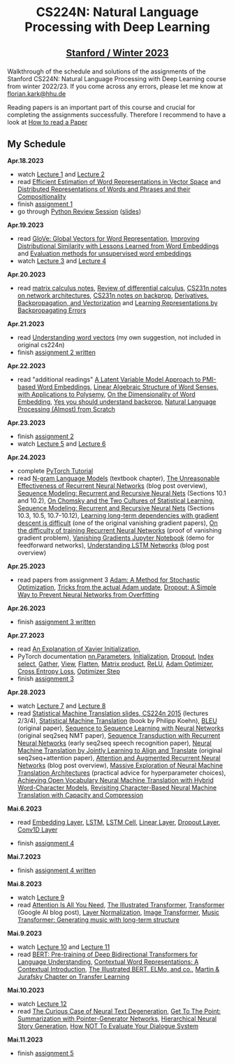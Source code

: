 # <p align="center">CS224N: Natural Language Processing with Deep Learning</p>
## <p align="center">[Stanford / Winter 2023](http://web.stanford.edu/class/cs224n/index.html)</p>
Walkthrough of the schedule and solutions of the assignments of the Stanford CS224N: Natural Language Processing with Deep Learning course from winter 2022/23. If you come across any errors, please let me know at florian.kark@hhu.de

Reading papers is an important part of this course and crucial for completing the assignments successfully. Therefore I recommend to have a look at [How to read a Paper](https://web.stanford.edu/class/ee384m/Handouts/HowtoReadPaper.pdf)

## My Schedule

**Apr.18.2023**
- watch [Lecture 1](https://youtu.be/rmVRLeJRkl4) and [Lecture 2](https://youtu.be/gqaHkPEZAew)
- read [Efficient Estimation of Word Representations in Vector Space](http://arxiv.org/pdf/1301.3781.pdf) and [Distributed Representations of Words and Phrases and their Compositionality](http://papers.nips.cc/paper/5021-distributed-representations-of-words-and-phrases-and-their-compositionality.pdf)
- finish [assignment 1](https://github.com/floriankark/cs224n-win2223/tree/main/a1)
- go through [Python Review Session](https://colab.research.google.com/drive/1hxWtr98jXqRDs_rZLZcEmX_hUcpDLq6e?usp=sharing) ([slides](http://web.stanford.edu/class/cs224n/readings/cs224n-python-review-2023.pdf))
 
 **Apr.19.2023**
- read [GloVe: Global Vectors for Word Representation](https://nlp.stanford.edu/pubs/glove.pdf), [Improving Distributional Similarity with Lessons Learned from Word Embeddings](http://www.aclweb.org/anthology/Q15-1016) and [Evaluation methods for unsupervised word embeddings](http://www.aclweb.org/anthology/D15-1036)
- watch [Lecture 3](https://youtu.be/X0Jw4kgaFlg) and [Lecture 4](https://youtu.be/PSGIodTN3KE)

 **Apr.20.2023**
- read [matrix calculus notes](http://web.stanford.edu/class/cs224n/readings/gradient-notes.pdf), [Review of differential calculus](http://web.stanford.edu/class/cs224n/readings/review-differential-calculus.pdf), [CS231n notes on network architectures](http://cs231n.github.io/neural-networks-1/), [CS231n notes on backprop](http://cs231n.github.io/optimization-2/), [Derivatives, Backpropagation, and Vectorization](http://cs231n.stanford.edu/handouts/derivatives.pdf) and [Learning Representations by Backpropagating Errors](http://www.iro.umontreal.ca/~vincentp/ift3395/lectures/backprop_old.pdf)

**Apr.21.2023**

- read [Understanding word vectors](https://gist.github.com/aparrish/2f562e3737544cf29aaf1af30362f469) (my own suggestion, not included in original cs224n)
- finish [assignment 2 written](https://github.com/floriankark/cs224n-win2223/tree/main/a2_written)

**Apr.22.2023**

- read "additional readings" [A Latent Variable Model Approach to PMI-based Word Embeddings](http://aclweb.org/anthology/Q16-1028), [Linear Algebraic Structure of Word Senses, with Applications to Polysemy](https://transacl.org/ojs/index.php/tacl/article/viewFile/1346/320), [On the Dimensionality of Word Embedding](https://papers.nips.cc/paper/7368-on-the-dimensionality-of-word-embedding.pdf), [Yes you should understand backprop](https://medium.com/@karpathy/yes-you-should-understand-backprop-e2f06eab496b), [Natural Language Processing (Almost) from Scratch](http://www.jmlr.org/papers/volume12/collobert11a/collobert11a.pdf)

**Apr.23.2023**

- finish [assignment 2](https://github.com/floriankark/cs224n-win2223/tree/main/a2)
- watch [Lecture 5](https://youtu.be/PLryWeHPcBs) and [Lecture 6](https://youtu.be/0LixFSa7yts)

**Apr.24.2023**

- complete [PyTorch Tutorial](https://colab.research.google.com/drive/13HGy3-uIIy1KD_WFhG4nVrxJC-3nUUkP?usp=sharing)
- read [N-gram Language Models](https://web.stanford.edu/~jurafsky/slp3/3.pdf) (textbook chapter), [The Unreasonable Effectiveness of Recurrent Neural Networks](http://karpathy.github.io/2015/05/21/rnn-effectiveness/) (blog post overview), [Sequence Modeling: Recurrent and Recursive Neural Nets](http://www.deeplearningbook.org/contents/rnn.html) (Sections 10.1 and 10.2), [On Chomsky and the Two Cultures of Statistical Learning](http://norvig.com/chomsky.html), [Sequence Modeling: Recurrent and Recursive Neural Nets](http://www.deeplearningbook.org/contents/rnn.html) (Sections 10.3, 10.5, 10.7-10.12), [Learning long-term dependencies with gradient descent is difficult](http://ai.dinfo.unifi.it/paolo//ps/tnn-94-gradient.pdf) (one of the original vanishing gradient papers), [On the difficulty of training Recurrent Neural Networks](https://arxiv.org/pdf/1211.5063.pdf) (proof of vanishing gradient problem), [Vanishing Gradients Jupyter Notebook](https://web.stanford.edu/class/archive/cs/cs224n/cs224n.1174/lectures/vanishing_grad_example.html) (demo for feedforward networks), [Understanding LSTM Networks](http://colah.github.io/posts/2015-08-Understanding-LSTMs/) (blog post overview) 

**Apr.25.2023**

- read papers from assignment 3 [Adam: A Method for Stochastic Optimization](https://arxiv.org/pdf/1412.6980.pdf), [Tricks from the actual Adam update](https://cs231n.github.io/neural-networks-3/#sgd), [Dropout: A Simple Way to Prevent Neural Networks from
Overfitting](https://www.cs.toronto.edu/~hinton/absps/JMLRdropout.pdf)

**Apr.26.2023**

- finish [assignment 3 written](https://github.com/floriankark/cs224n-win2223/tree/main/a3_written)

**Apr.27.2023**

- read [An Explanation of Xavier Initialization](https://andyljones.tumblr.com/post/110998971763/an-explanation-of-xavier-initialization), 
- PyTorch documentation [nn.Parameters](https://pytorch.org/docs/stable/nn.html#parameters), [Initialization](https://pytorch.org/docs/stable/nn.init.html), [Dropout](https://pytorch.org/docs/stable/nn.html#dropout-layers), [Index select](https://pytorch.org/docs/stable/torch.html#torch.index_select), [Gather](https://pytorch.org/docs/stable/torch.html#torch.gather), [View](https://pytorch.org/docs/stable/tensors.html#torch.Tensor.view), [Flatten](https://pytorch.org/docs/stable/generated/torch.flatten.html), [Matrix product](https://pytorch.org/docs/stable/torch.html#torch.matmul), [ReLU](https://pytorch.org/docs/stable/nn.html?highlight=relu#torch.nn.functional.relu), [Adam Optimizer](https://pytorch.org/docs/stable/optim.html), [Cross Entropy Loss](https://pytorch.org/docs/stable/nn.html#crossentropyloss), [Optimizer Step](https://pytorch.org/docs/stable/optim.html#optimizer-step)
- finish [assignment 3](https://github.com/floriankark/cs224n-win2223/tree/main/a3)

**Apr.28.2023**

- watch [Lecture 7](https://youtu.be/wzfWHP6SXxY) and [Lecture 8](https://youtu.be/gKD7jPAdbpE)
- read [Statistical Machine Translation slides, CS224n 2015](https://web.stanford.edu/class/archive/cs/cs224n/cs224n.1162/syllabus.shtml) (lectures 2/3/4), [Statistical Machine Translation](https://www.cambridge.org/core/books/statistical-machine-translation/94EADF9F680558E13BE759997553CDE5) (book by Philipp Koehn), [BLEU](https://www.aclweb.org/anthology/P02-1040.pdf) (original paper), [Sequence to Sequence Learning with Neural Networks](https://arxiv.org/pdf/1409.3215.pdf) (original seq2seq NMT paper), [Sequence Transduction with Recurrent Neural Networks](https://arxiv.org/pdf/1211.3711.pdf) (early seq2seq speech recognition paper), [Neural Machine Translation by Jointly Learning to Align and Translate](https://arxiv.org/pdf/1409.0473.pdf) (original seq2seq+attention paper), [Attention and Augmented Recurrent Neural Networks](https://distill.pub/2016/augmented-rnns/) (blog post overview), [Massive Exploration of Neural Machine Translation Architectures](https://arxiv.org/pdf/1703.03906.pdf) (practical advice for hyperparameter choices), [Achieving Open Vocabulary Neural Machine Translation with Hybrid Word-Character Models](https://arxiv.org/abs/1604.00788.pdf), [Revisiting Character-Based Neural Machine Translation with Capacity and Compression](https://arxiv.org/pdf/1808.09943.pdf)

**Mai.6.2023**

- read [Embedding Layer](https://pytorch.org/docs/stable/nn.html#torch.nn.Embedding), [LSTM](https://pytorch.org/docs/stable/nn.html#torch.nn.LSTM), [LSTM Cell](https://pytorch.org/docs/stable/nn.html#torch.nn.LSTMCell), [Linear Layer](https://pytorch.org/docs/stable/nn.html#torch.nn.Linear), [Dropout Layer](https://pytorch.org/docs/stable/nn.html#torch.nn.Dropout), [Conv1D Layer](https://pytorch.org/docs/stable/generated/torch.nn.Conv1d.html)

- finish [assignment 4](https://github.com/floriankark/cs224n-win2223/tree/main/a4)

**Mai.7.2023**

- finish [assignment 4 written](https://github.com/floriankark/cs224n-win2223/tree/main/a4_written)

**Mai.8.2023**

- watch [Lecture 9](https://youtu.be/ptuGllU5SQQ)
- read [Attention Is All You Need](https://arxiv.org/abs/1706.03762.pdf), [The Illustrated Transformer](https://jalammar.github.io/illustrated-transformer/), [Transformer](https://ai.googleblog.com/2017/08/transformer-novel-neural-network.html) (Google AI blog post), [Layer Normalization](https://arxiv.org/pdf/1607.06450.pdf), [Image Transformer](https://arxiv.org/pdf/1802.05751.pdf), [Music Transformer: Generating music with long-term structure](https://arxiv.org/pdf/1809.04281.pdf)

**Mai.9.2023**

- watch [Lecture 10](https://youtu.be/j9AcEI98C0o) and [Lecture 11](https://youtu.be/NcqfHa0_YmU)
- read [BERT: Pre-training of Deep Bidirectional Transformers for Language Understanding](https://arxiv.org/pdf/1810.04805.pdf), [Contextual Word Representations: A Contextual Introduction](https://arxiv.org/abs/1902.06006.pdf), [The Illustrated BERT, ELMo, and co.](http://jalammar.github.io/illustrated-bert/), [Martin & Jurafsky Chapter on Transfer Learning](https://web.stanford.edu/~jurafsky/slp3/11.pdf)

**Mai.10.2023**

- watch [Lecture 12](https://youtu.be/1uMo8olr5ng)
- read [The Curious Case of Neural Text Degeneration](https://arxiv.org/abs/1904.09751.pdf), [Get To The Point: Summarization with Pointer-Generator Networks](https://arxiv.org/abs/1704.04368.pdf), [Hierarchical Neural Story Generation](https://arxiv.org/abs/1805.04833.pdf), [How NOT To Evaluate Your Dialogue System](https://arxiv.org/abs/1603.08023.pdf)

**Mai.11.2023**

- finish [assignment 5](https://github.com/floriankark/cs224n-win2223/tree/main/a5)
